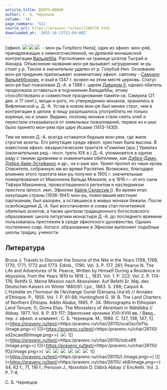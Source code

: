```yaml
---
article_title: ДЭБРЭ-АББАЙ
author: С. Б. Чернецов
volume: '16'
page_numbers: '521'
source_url: https://pravenc.ru/text/180776.html
downloaded_at: '2025-10-13T12:04:08Z'
---
```


[эфиоп. ![](<https://pravenc.ru/char/26110/xd9axc5 /image.png>) ![](<https://pravenc.ru/char/26110/ xb5 /image.png>) ![](<https://pravenc.ru/char/26110/ xd1x602/image.png>)  - мон-рь Голубого Нила], один из эфиоп. мон-рей, принадлежащих к немногочисленной, но древней монашеской конгрегации [Вальдебба](https://pravenc.ru/text/Вальдебба.html). Расположен на границе штатов Тыграй и Амхара. Объяснение названия мон-ря вызывает затруднения: м-рь стоит у р. Тэкэзе и значительно удален от р. Голубой Нил. Основание мон-ря предание приписывает знаменитому эфиоп. святому - [Самуилу Вальдеббскому](<https://pravenc.ru/text/Самуилу Вальдеббскому.html>), к-рый в 1347 г. возвел на этом месте церковь. Статус мон-ря был пожалован Д.-А. в 1388 г. царем [Давидом II](<https://pravenc.ru/text/Давидом II.html>), однако обитель продолжала оставаться в подчинении Вальдеббы, этому способствовало и совместное празднование памяти св. Самуила (21 дек. и 17 сент.), мощи к-рого, по утверждению монахов, хранились в Вифлеемской ц. Д.-А. Устав в новом мон-ре был менее строг, чем в конгрегации в целом: в пищу разрешалось употреблять не только коренья, но и злаки. Видимо, поэтому монахи стали сеять хлеб и перестали отказываться от земельных пожалований, первое из к-рых было принято мон-рем при царе Исааке (1413-1430).

Тем не менее Д.-А. всегда оставался бедным мон-рем, где жили строгие аскеты. Его репутация среди эфиоп. христиан была высока. В известном эфиоп. евхаристическом трактате «Гомилия [арх.] Уриила» (окончательная ред.- посл. треть XIX в.) Д.-А. упоминается в одном ряду с такими древними и знаменитыми обителями, как [Дэбрэ-Дамо](https://pravenc.ru/text/Дэбрэ-Дамо.html), [Дэбрэ-Хайк-Эстифанос](https://pravenc.ru/text/Дэбрэ-Хайк-Эстифанос.html) и др., на к-рые арх. Уриил пролил из чаши кровь Спасителя, собранную им во время Распятия. Возможно, благодаря влиянию этого трактата мон-рь получил в 1905 г. значительные пожертвования от Маконнена Вальда Микаэля, а в 1916 г.- от его сына Тэфэри Маконнена, провозглашенного регентом и наследником престола (впосл. имп. Эфиопии [Хайле Селассие I](<https://pravenc.ru/text/Хайле Селассие I.html>)). Во время итал. оккупации страны (1936-1941) мон-рь, помогавший местным партизанам, был разорен, а оставшиеся в живых монахи бежали. После освобождения Д.-А. был восстановлен и снова стал почитаемой обителью аскетов, а также центром традиционного богословского образования: школа литургики монастыря Д.-А. до последнего времени пользовалась престижем в среде эфиопского духовенства. Однако постепенно совр. богосл. образование в Эфиопии вытесняет подобные школы традиц. учености.

## Литература

Bruce J. Travels to Discover the Source of the Nile in the Years 1768, 1769, 1770, 1771, 1772 and 1773. Edinb., 1790. Vol. 3. P. 177, 261; Pearce N. The Life and Adventures of N. Pearce, Written by Himself During a Residence in Abyssinia, from the Years 1810 to 1819. L., 1831. Vol. 1. P. 222; Vol. 2. P. 174-176; Rohlfs G. Meine Mission nach Abessinien: Auf Befehl Sr. Maj. des Deutschen Kaisers im Winter 1880/81. Lpz., 1883. S. 286; Caquot A. L'Homélie en l'honneur de l'Archange Ouriel (Dersana Ura'el) // Annales d'Ethiopie. P., 1955. Vol. 1. P. 61-88; Huntingford G. W. B. The Land Charters of Northern Ethiopia. Addis Ababa, 1965. P. 34. (Monographs in Ethiopian Land Tenure; 1); Girma Elias. The Monastery of Abrentant in Wäldibba // Abbay. 1977. Vol. 8. P. 93-117; Эфиопские хроники XVII-XVIII вв. / Введ., пер. с эфиоп. и коммент.: С. Б. Чернецов. М., 1989. С. 137, 138, 147; ![](<https://pravenc.ru/text/<https:/pravenc.ru/char/26110/xcaOxc0xf1q /image.png>>) ![](<https://pravenc.ru/text/<https:/pravenc.ru/char/26110/ xd2xcaxd9/image.png>>)  ![](https://pravenc.ru/char/26110/xd8xf5Dx90x60/image.png)  ![](<https://pravenc.ru/text/<https:/pravenc.ru/char/26110/xdcx8fI /image.png>>) ![](<https://pravenc.ru/text/<https:/pravenc.ru/char/26110/ fOz/image.png>>)  ![](https://pravenc.ru/char/26110/xd1x8fxf2U/image.png)  ![](https://pravenc.ru/char/26110/xd1xcax60/image.png)  ![](https://pravenc.ru/char/26110/x9ax5bIg/image.png)  ![](https://pravenc.ru/char/26110/xabxa1/image.png)  ![](https://pravenc.ru/char/26110/xc8q/image.png)  ![](https://pravenc.ru/char/26110/xaaxa9xb3xb1xa3/image.png)  ![](<https://pravenc.ru/text/<https:/pravenc.ru/char/26110/I /image.png>>) ![](<https://pravenc.ru/text/<https:/pravenc.ru/char/26110/ xb8/image.png>>)  44, 62 f., 71, 116 f.; Persoon J., Nosnitsin D. Däbrä Abbay // EncAeth. Vol. 2. P. 7-8.

С. Б. Чернецов

